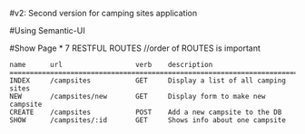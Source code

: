 #v2: Second version for camping sites application

#Using Semantic-UI

#Show Page 
    * 7 RESTFUL ROUTES //order of ROUTES is important
    
    name      url                  verb    description
    =========================================================================
    INDEX     /campsites           GET     Display a list of all camping sites
    NEW       /campsites/new       GET     Display form to make new campsite
    CREATE    /campsites           POST    Add a new campsite to the DB
    SHOW      /campsites/:id       GET     Shows info about one campsite